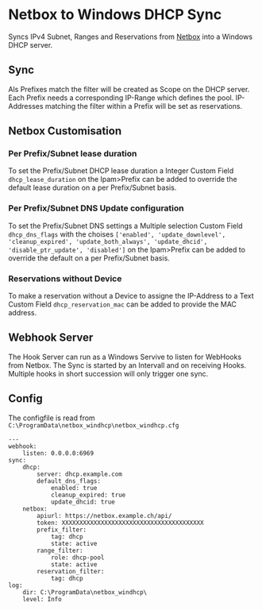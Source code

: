 # Netbox to Windows DHCP Sync

Syncs IPv4 Subnet, Ranges and Reservations from [Netbox](https://github.com/netbox-community/netbox) into a Windows DHCP server.

## Sync

Als Prefixes match the filter will be created as Scope on the DHCP server. Each Prefix needs a corresponding IP-Range which defines the pool.
IP-Addresses matching the filter within a Prefix will be set as reservations.

## Netbox Customisation

### Per Prefix/Subnet lease duration
To set the Prefix/Subnet DHCP lease duration a Integer Custom Field `dhcp_lease_duration` on the Ipam>Prefix can be added to override the default lease duration on a per Prefix/Subnet basis.


### Per Prefix/Subnet DNS Update configuration
To set the Prefix/Subnet DNS settings a Multiple selection Custom Field `dhcp_dns_flags` with the choises `['enabled', 'update_downlevel', 'cleanup_expired', 'update_both_always', 'update_dhcid', 'disable_ptr_update', 'disabled']` on the Ipam>Prefix can be added to override the default on a per Prefix/Subnet basis.

### Reservations without Device
To make a reservation without a Device to assigne the IP-Address to a Text Custom Field `dhcp_reservation_mac` can be added to provide the MAC address.

## Webhook Server

The Hook Server can run as a Windows Servive to listen for WebHooks from Netbox. The Sync is started by an Intervall and on receiving Hooks. Multiple hooks in short succession will only trigger one sync.

## Config

The configfile is read from `C:\ProgramData\netbox_windhcp\netbox_windhcp.cfg` 

```
---
webhook:
    listen: 0.0.0.0:6969
sync:
    dhcp:
        server: dhcp.example.com
        default_dns_flags:
            enabled: true
            cleanup_expired: true
            update_dhcid: true
    netbox:
        apiurl: https://netbox.example.ch/api/
        token: XXXXXXXXXXXXXXXXXXXXXXXXXXXXXXXXXXXXXXXX
        prefix_filter:
            tag: dhcp
            state: active
        range_filter:
            role: dhcp-pool
            state: active
        reservation_filter:
            tag: dhcp
log:
    dir: C:\ProgramData\netbox_windhcp\
    level: Info
```